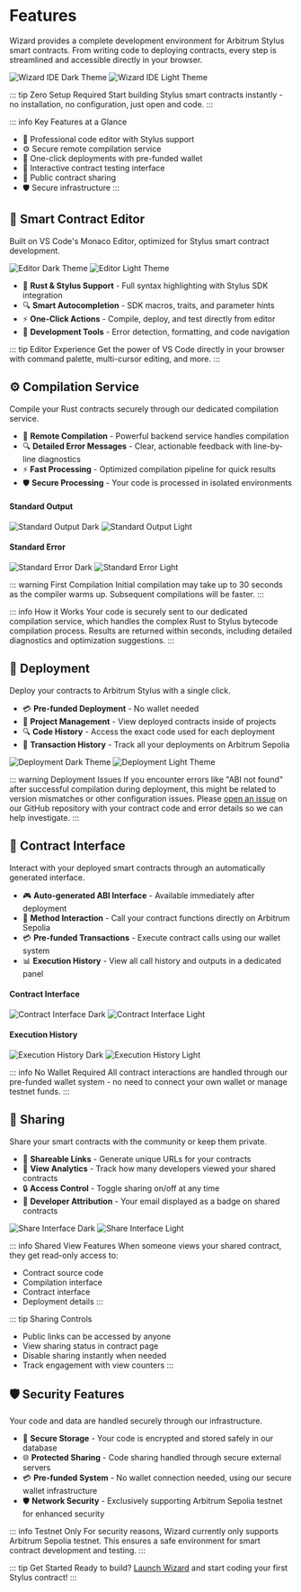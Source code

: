 # Features

Wizard provides a complete development environment for Arbitrum Stylus smart contracts. From writing code to deploying contracts, every step is streamlined and accessible directly in your browser.

<div class="intro-image">
  <img class="dark-only zoomable" src="/images/main-dark.png" alt="Wizard IDE Dark Theme">
  <img class="light-only zoomable" src="/images/main-light.png" alt="Wizard IDE Light Theme">
</div>

::: tip Zero Setup Required
Start building Stylus smart contracts instantly - no installation, no configuration, just open and code.
:::

::: info Key Features at a Glance
- 📝 Professional code editor with Stylus support
- ⚙️ Secure remote compilation service
- 🚀 One-click deployments with pre-funded wallet
- 🔄 Interactive contract testing interface
- 🔗 Public contract sharing
- 🛡️ Secure infrastructure
:::

## 📝 Smart Contract Editor

Built on VS Code's Monaco Editor, optimized for Stylus smart contract development.

<img class="dark-only zoomable" src="/images/features/editor-dark.png" alt="Editor Dark Theme">
<img class="light-only zoomable" src="/images/features/editor-light.png" alt="Editor Light Theme">

- 🎨 **Rust & Stylus Support** - Full syntax highlighting with Stylus SDK integration
- 🔍 **Smart Autocompletion** - SDK macros, traits, and parameter hints
- ⚡ **One-Click Actions** - Compile, deploy, and test directly from editor
- 🔄 **Development Tools** - Error detection, formatting, and code navigation

::: tip Editor Experience
Get the power of VS Code directly in your browser with command palette, multi-cursor editing, and more.
:::

## ⚙️ Compilation Service

Compile your Rust contracts securely through our dedicated compilation service.

- 🚀 **Remote Compilation** - Powerful backend service handles compilation
- 🔍 **Detailed Error Messages** - Clear, actionable feedback with line-by-line diagnostics
- ⚡ **Fast Processing** - Optimized compilation pipeline for quick results
- 🛡️ **Secure Processing** - Your code is processed in isolated environments

<div class="feature-grid">
  <div>
    <h4>Standard Output</h4>
    <img class="dark-only zoomable" src="/images/features/stdout-dark.png" alt="Standard Output Dark">
    <img class="light-only zoomable" src="/images/features/stdout-light.png" alt="Standard Output Light">
  </div>
  <div>
    <h4>Standard Error</h4>
    <img class="dark-only zoomable" src="/images/features/stderr-dark.png" alt="Standard Error Dark">
    <img class="light-only zoomable" src="/images/features/stderr-light.png" alt="Standard Error Light">
  </div>
</div>

::: warning First Compilation
Initial compilation may take up to 30 seconds as the compiler warms up. Subsequent compilations will be faster.
:::

::: info How it Works
Your code is securely sent to our dedicated compilation service, which handles the complex Rust to Stylus bytecode compilation process. Results are returned within seconds, including detailed diagnostics and optimization suggestions.
:::

## 🚀 Deployment

Deploy your contracts to Arbitrum Stylus with a single click.

- 💳 **Pre-funded Deployment** - No wallet needed
- 📝 **Project Management** - View deployed contracts inside of projects
- 🔍 **Code History** - Access the exact code used for each deployment
- 📜 **Transaction History** - Track all your deployments on Arbitrum Sepolia

<div class="deployment-image">
  <img class="dark-only zoomable" src="/images/features/deploy-dark.png" alt="Deployment Dark Theme">
  <img class="light-only zoomable" src="/images/features/deploy-light.png" alt="Deployment Light Theme">
</div>

::: warning Deployment Issues
If you encounter errors like "ABI not found" after successful compilation during deployment, this might be related to version mismatches or other configuration issues. Please [open an issue](https://github.com/tolgayayci/wizard/issues/new) on our GitHub repository with your contract code and error details so we can help investigate.
:::

## 🔄 Contract Interface

Interact with your deployed smart contracts through an automatically generated interface.

- 🎮 **Auto-generated ABI Interface** - Available immediately after deployment
- 📝 **Method Interaction** - Call your contract functions directly on Arbitrum Sepolia
- 💳 **Pre-funded Transactions** - Execute contract calls using our wallet system
- 📊 **Execution History** - View all call history and outputs in a dedicated panel

<div class="feature-grid">
  <div>
    <h4>Contract Interface</h4>
    <img class="dark-only zoomable" src="/images/features/interface-dark.png" alt="Contract Interface Dark">
    <img class="light-only zoomable" src="/images/features/interface-light.png" alt="Contract Interface Light">
  </div>
  <div>
    <h4>Execution History</h4>
    <img class="dark-only zoomable" src="/images/features/history-dark.png" alt="Execution History Dark">
    <img class="light-only zoomable" src="/images/features/history-light.png" alt="Execution History Light">
  </div>
</div>

::: info No Wallet Required
All contract interactions are handled through our pre-funded wallet system - no need to connect your own wallet or manage testnet funds.
:::

## 🔗 Sharing

Share your smart contracts with the community or keep them private.

- 🔗 **Shareable Links** - Generate unique URLs for your contracts
- 👀 **View Analytics** - Track how many developers viewed your shared contracts
- 🔒 **Access Control** - Toggle sharing on/off at any time
- 👤 **Developer Attribution** - Your email displayed as a badge on shared contracts

<div class="sharing-image">
  <img class="dark-only zoomable" src="/images/features/share-dark.png" alt="Share Interface Dark">
  <img class="light-only zoomable" src="/images/features/share-light.png" alt="Share Interface Light">
</div>

::: info Shared View Features
When someone views your shared contract, they get read-only access to:
- Contract source code
- Compilation interface
- Contract interface
- Deployment details
:::

::: tip Sharing Controls
- Public links can be accessed by anyone
- View sharing status in contract page
- Disable sharing instantly when needed
- Track engagement with view counters
:::

## 🛡️ Security Features

Your code and data are handled securely through our infrastructure.

- 🔐 **Secure Storage** - Your code is encrypted and stored safely in our database
- 🌐 **Protected Sharing** - Code sharing handled through secure external servers
- 💳 **Pre-funded System** - No wallet connection needed, using our secure wallet infrastructure
- 🛡️ **Network Security** - Exclusively supporting Arbitrum Sepolia testnet for enhanced security

::: info Testnet Only
For security reasons, Wizard currently only supports Arbitrum Sepolia testnet. This ensures a safe environment for smart contract development and testing.
:::

::: tip Get Started
Ready to build? [Launch Wizard](https://thewizard.app) and start coding your first Stylus contract!
::: 